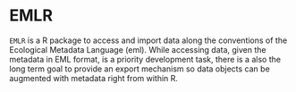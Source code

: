EMLR
=====

`EMLR` is a R package to access and import data along the conventions of the
Ecological Metadata Language (eml). While accessing data, given the metadata in
EML format, is a priority development task, there is a also the long term goal
to provide an export mechanism so data objects can be augmented with metadata
right from within R.

